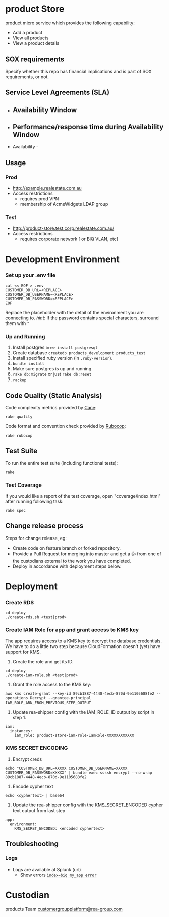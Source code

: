 product Store
============

product micro service which provides the following capability:
* Add a product
* View all products
* View a product details

## SOX requirements

Specify whether this repo has financial implications and is part of SOX requirements, or not.

## Service Level Agreements (SLA)

* Availability Window
  - 
* Performance/response time during Availability Window
  - 
* Availability - 

## Usage

### Prod

* http://example.realestate.com.au
* Access restrictions
  * requires prod VPN
  * membership of AcmeWidgets LDAP group

### Test

* http://product-store.test.corp.realestate.com.au/
* Access restrictions
  * requires corporate network [ or BiQ VLAN, etc]

# Development Environment

### Set up your .env file
```
cat << EOF > .env
CUSTOMER_DB_URL=<REPLACE>
CUSTOMER_DB_USERNAME=<REPLACE>
CUSTOMER_DB_PASSWORD=<REPLACE>
EOF
```
Replace the placeholder with the detail of the environment you are connecting to.
_hint_: If the password contains special characters, surround them with `"`

### Up and Running

1. Install postgres `brew install postgresql`
2. Create database `createdb products_development products_test`
3. Install specified ruby version (in `.ruby-version`).
4. `bundle install`
5. Make sure postgres is up and running.
6. `rake db:migrate` or just `rake db:reset`
7. `rackup`

## Code Quality (Static Analysis)

Code complexity metrics provided by [Cane](https://github.com/square/cane):

    rake quality

Code format and convention check provided by [Rubocop](https://github.com/bbatsov/rubocop):

    rake rubocop

## Test Suite

To run the entire test suite (including functional tests):

    rake

### Test Coverage

If you would like a report of the test coverage, open "coverage/index.html" after running following task:

    rake spec

## Change release process

Steps for change release, eg:

* Create code on feature branch or forked repository.
* Provide a Pull Request for merging into master and get a :thumbsup: from one of the custodians external to the work you have completed.
* Deploy in accordance with deployment steps below.

# Deployment

### Create RDS
```
cd deploy
./create-rds.sh <test|prod>
```
### Create IAM Role for app and grant access to KMS key

The app requires access to a KMS key to decrypt the database credentials.
We have to do a little two step because CloudFormation doesn't (yet)
have support for KMS.

1. Create the role and get its ID.
```
cd deploy
./create-iam-role.sh <test|prod>
```
1. Grant the role access to the KMS key:
```
aws kms create-grant --key-id 89cb1887-4448-4ecb-870d-9e1105688fe2 --operations Decrypt --grantee-principal IAM_ROLE_ARN_FROM_PREVIOUS_STEP_OUTPUT
```
1. Update rea-shipper config with the IAM_ROLE_ID output by script in step 1.
```
iam:
  instances:
    iam_role: product-store-iam-role-IamRole-XXXXXXXXXXXX
```

### KMS SECRET ENCODING

1. Encrypt creds
```
echo "CUSTOMER_DB_URL=XXXXX CUSTOMER_DB_USERNAME=XXXXX CUSTOMER_DB_PASSWORD=XXXXX" | bundle exec ssssh encrypt --no-wrap 89cb1887-4448-4ecb-870d-9e1105688fe2
```
1. Encode cypher text
```
echo <cyphertext> | base64
```
1. Update the rea-shipper config with the KMS_SECRET_ENCODED cypher text output from last step
```
app:
  environment:
    KMS_SECRET_ENCODED: <encoded cyphertext>
```

## Troubleshooting

### Logs

* Logs are available at Splunk (url)
  * Show errors [`index=biq my_app error`](https://splunk.eqx.realestate.com.au:8000/en-US/app/BIQ/flashtimeline/?q=search%20index%3Dbiq%20my_app%20error&earliest=-24h%40h&latest=now)

# Custodian

products Team customergroupplatform@rea-group.com

